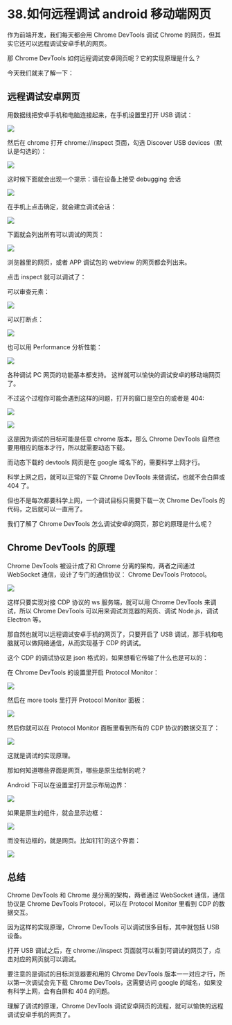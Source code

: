 # 38.如何远程调试 android  移动端网页

作为前端开发，我们每天都会用 Chrome DevTools 调试 Chrome 的网页，但其实它还可以远程调试安卓手机的网页。

那 Chrome DevTools 如何远程调试安卓网页呢？它的实现原理是什么？

今天我们就来了解一下：

## 远程调试安卓网页

用数据线把安卓手机和电脑连接起来，在手机设置里打开 USB 调试：

![](./images/fb7dabea802a54d038f37e2316cbb929.webp )

然后在 chrome 打开 chrome://inspect 页面，勾选 Discover USB devices（默认是勾选的）：

![](./images/13e6fcd8aceeca5ba8c98535063e7112.webp )

这时候下面就会出现一个提示：请在设备上接受 debugging 会话

![](./images/2cc601836bb4c2c536710a3179dc1fb3.webp )

在手机上点击确定，就会建立调试会话：

![](./images/99c8b084a4abe59ddc0501723e1ed705.webp )

下面就会列出所有可以调试的网页：

![](./images/3f2d1e9a99556144b30dd25a88baa05f.webp )

浏览器里的网页，或者 APP 调试包的 webview 的网页都会列出来。

点击 inspect 就可以调试了：

可以审查元素：

![](./images/36b4de52bda8390d05b13f5eb472737b.webp )

可以打断点：

![](./images/bfed629fa72f7a42194dfefed3c09540.webp )

也可以用 Performance 分析性能：

![](./images/461121b406767558ffd064e3eb2c8a05.webp )

各种调试 PC 网页的功能基本都支持。
这样就可以愉快的调试安卓的移动端网页了。

不过这个过程你可能会遇到这样的问题，打开的窗口是空白的或者是 404:

![](./images/81f0ad6f58034091b5215c998e9b15ba.webp )

![](./images/8a8546c283b30b51f8593dbbfb72342a.webp )

这是因为调试的目标可能是任意 chrome 版本，那么 Chrome DevTools 自然也要用相应的版本才行，所以就需要动态下载。

而动态下载的 devtools 网页是在 google 域名下的，需要科学上网才行。

科学上网之后，就可以正常的下载 Chrome DevTools 来做调试，也就不会白屏或 404 了。

但也不是每次都要科学上网，一个调试目标只需要下载一次 Chrome DevTools 的代码，之后就可以一直用了。

我们了解了 Chrome DevTools 怎么调试安卓的网页，那它的原理是什么呢？

## Chrome DevTools 的原理

Chrome DevTools 被设计成了和 Chrome 分离的架构，两者之间通过 WebSocket 通信，设计了专门的通信协议： Chrome DevTools Protocol。

![](./images/455f1a28a7b9d2ce08666b56e7430447.webp )

这样只要实现对接 CDP 协议的 ws 服务端，就可以用 Chrome DevTools 来调试，所以 Chrome DevTools 可以用来调试浏览器的网页、调试 Node.js，调试 Electron 等。

那自然也就可以远程调试安卓手机的网页了，只要开启了 USB 调试，那手机和电脑就可以做网络通信，从而实现基于 CDP 的调试。

这个 CDP 的调试协议是 json 格式的，如果想看它传输了什么也是可以的：

在 Chrome DevTools 的设置里开启 Protocol Monitor：

![](./images/c885178d03c21aebe7309688e9dd63db.webp )

然后在 more tools 里打开 Protocol Monitor 面板：

![](./images/6b3c5385b570b276fe062ed23a69de9e.webp )

然后你就可以在 Protocol Monitor 面板里看到所有的 CDP 协议的数据交互了：

![](./images/a4af481309d29c88ad193b24cedb153c.webp )

这就是调试的实现原理。

那如何知道哪些界面是网页，哪些是原生绘制的呢？

Android 下可以在设置里打开显示布局边界：

![](./images/3ef1061e4d9100ae33ba32965d901e85.webp )

如果是原生的组件，就会显示边框：

![](./images/e588c5f542af572a08ebd16f9978a301.webp )

而没有边框的，就是网页。比如钉钉的这个界面：

![](./images/023476d101b92604aa4cb00413b050f3.webp )

## 总结

Chrome DevTools 和 Chrome 是分离的架构，两者通过 WebSocket 通信，通信协议是 Chrome DevTools Protocol，可以在 Protocol Monitor 里看到 CDP 的数据交互。

因为这样的实现原理，Chrome DevTools 可以调试很多目标，其中就包括 USB 设备。

打开 USB 调试之后，在 chrome://inspect 页面就可以看到可调试的网页了，点击对应的网页就可以调试。

要注意的是调试的目标浏览器要和用的 Chrome DevTools 版本一一对应才行，所以第一次调试会先下载 Chrome DevTools，这需要访问 google 的域名，如果没有科学上网，会有白屏和 404 的问题。

理解了调试的原理，Chrome DevTools 调试安卓网页的流程，就可以愉快的远程调试安卓手机的网页了。
